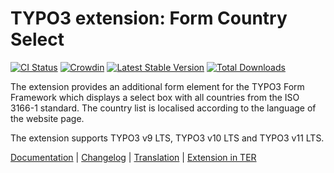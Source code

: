 # TYPO3 extension: Form Country Select

[![CI Status](https://github.com/brotkrueml/form-country-select/workflows/CI/badge.svg?branch=main)](https://github.com/brotkrueml/form-country-select/actions?query=workflow%3ACI)
[![Crowdin](https://badges.crowdin.net/typo3-extension-formcountryselect/localized.svg)](https://crowdin.com/project/typo3-extension-formcountryselect)
[![Latest Stable Version](https://img.shields.io/packagist/v/brotkrueml/form-country-select.svg?label=stable)](https://packagist.org/packages/brotkrueml/form-country-select)
[![Total Downloads](https://img.shields.io/packagist/dt/brotkrueml/form-country-select.svg)](https://packagist.org/packages/brotkrueml/form-country-select)

The extension provides an additional form element for the TYPO3 Form
Framework which displays a select box with all countries from the ISO
3166-1 standard. The country list is localised according to the language
of the website page.

The extension supports TYPO3 v9 LTS, TYPO3 v10 LTS and TYPO3 v11 LTS.

[Documentation](https://docs.typo3.org/p/brotkrueml/form-country-select/main/en-us/) |
[Changelog](https://github.com/brotkrueml/form-country-select/blob/main/CHANGELOG.md) |
[Translation](https://crowdin.com/project/typo3-extension-formcountryselect) |
[Extension in TER](https://extensions.typo3.org/extension/form_country_select/)

